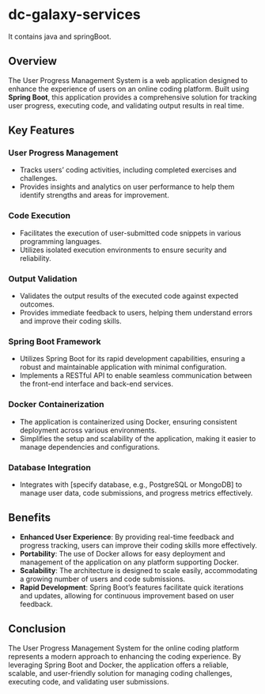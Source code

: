 # dc-galaxy-services
It contains java and springBoot. 

## Overview

The User Progress Management System is a web application designed to enhance the experience of users on an online coding platform. Built using **Spring Boot**, this application provides a comprehensive solution for tracking user progress, executing code, and validating output results in real time.

## Key Features

### User Progress Management
- Tracks users’ coding activities, including completed exercises and challenges.
- Provides insights and analytics on user performance to help them identify strengths and areas for improvement.

### Code Execution
- Facilitates the execution of user-submitted code snippets in various programming languages.
- Utilizes isolated execution environments to ensure security and reliability.

### Output Validation
- Validates the output results of the executed code against expected outcomes.
- Provides immediate feedback to users, helping them understand errors and improve their coding skills.

### Spring Boot Framework
- Utilizes Spring Boot for its rapid development capabilities, ensuring a robust and maintainable application with minimal configuration.
- Implements a RESTful API to enable seamless communication between the front-end interface and back-end services.

### Docker Containerization
- The application is containerized using Docker, ensuring consistent deployment across various environments.
- Simplifies the setup and scalability of the application, making it easier to manage dependencies and configurations.

### Database Integration
- Integrates with [specify database, e.g., PostgreSQL or MongoDB] to manage user data, code submissions, and progress metrics effectively.

## Benefits
- **Enhanced User Experience**: By providing real-time feedback and progress tracking, users can improve their coding skills more effectively.
- **Portability**: The use of Docker allows for easy deployment and management of the application on any platform supporting Docker.
- **Scalability**: The architecture is designed to scale easily, accommodating a growing number of users and code submissions.
- **Rapid Development**: Spring Boot’s features facilitate quick iterations and updates, allowing for continuous improvement based on user feedback.

## Conclusion
The User Progress Management System for the online coding platform represents a modern approach to enhancing the coding experience. By leveraging Spring Boot and Docker, the application offers a reliable, scalable, and user-friendly solution for managing coding challenges, executing code, and validating user submissions.

